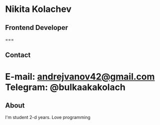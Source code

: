 # Nikita Kolachev
## Frontend Developer 
===
## Contact
E-mail: andrejvanov42@gmail.com
Telegram: @bulkaakakolach
===
## About
I'm student 2-d years. Love programming